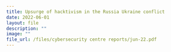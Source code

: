 ```yaml
---
title: Upsurge of hacktivism in the Russia Ukraine conflict
date: 2022-06-01
layout: file
description: ""
image: ""
file_url: /files/cybersecurity centre reports/jun-22.pdf
---
```

